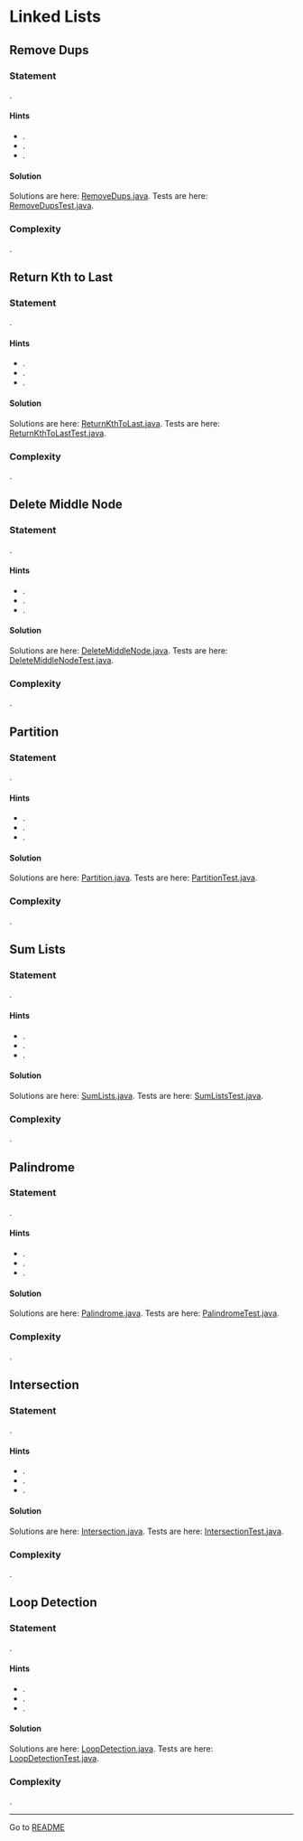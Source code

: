 # Linked Lists

## Remove Dups

### Statement

.

#### Hints

- .
- .
- .

#### Solution

Solutions are here:
[RemoveDups.java](../../src/main/java/com/github/akarazhev/challenge/interview/linkedlists/RemoveDups.java
"RemoveDups.java").
Tests are here:
[RemoveDupsTest.java](../../src/test/java/com/github/akarazhev/challenge/interview/linkedlists/RemoveDupsTest.java
"RemoveDupsTest.java").

### Complexity

.

## Return Kth to Last

### Statement

.

#### Hints

- .
- .
- .

#### Solution

Solutions are here:
[ReturnKthToLast.java](../../src/main/java/com/github/akarazhev/challenge/interview/linkedlists/ReturnKthToLast.java
"ReturnKthToLast.java").
Tests are here:
[ReturnKthToLastTest.java](../../src/test/java/com/github/akarazhev/challenge/interview/linkedlists/ReturnKthToLastTest.java
"ReturnKthToLastTest.java").

### Complexity

.

## Delete Middle Node

### Statement

.

#### Hints

- .
- .
- .

#### Solution

Solutions are here:
[DeleteMiddleNode.java](../../src/main/java/com/github/akarazhev/challenge/interview/linkedlists/DeleteMiddleNode.java
"DeleteMiddleNode.java").
Tests are here:
[DeleteMiddleNodeTest.java](../../src/test/java/com/github/akarazhev/challenge/interview/linkedlists/DeleteMiddleNodeTest.java
"DeleteMiddleNodeTest.java").

### Complexity

.

## Partition

### Statement

.

#### Hints

- .
- .
- .

#### Solution

Solutions are here:
[Partition.java](../../src/main/java/com/github/akarazhev/challenge/interview/linkedlists/Partition.java
"Partition.java").
Tests are here:
[PartitionTest.java](../../src/test/java/com/github/akarazhev/challenge/interview/linkedlists/PartitionTest.java
"PartitionTest.java").

### Complexity

.

## Sum Lists

### Statement

.

#### Hints

- .
- .
- .

#### Solution

Solutions are here:
[SumLists.java](../../src/main/java/com/github/akarazhev/challenge/interview/linkedlists/SumLists.java
"SumLists.java").
Tests are here:
[SumListsTest.java](../../src/test/java/com/github/akarazhev/challenge/interview/linkedlists/SumListsTest.java
"SumListsTest.java").

### Complexity

.

## Palindrome

### Statement

.

#### Hints

- .
- .
- .

#### Solution

Solutions are here:
[Palindrome.java](../../src/main/java/com/github/akarazhev/challenge/interview/linkedlists/Palindrome.java
"Palindrome.java").
Tests are here:
[PalindromeTest.java](../../src/test/java/com/github/akarazhev/challenge/interview/linkedlists/PalindromeTest.java
"PalindromeTest.java").

### Complexity

.

## Intersection

### Statement

.

#### Hints

- .
- .
- .

#### Solution

Solutions are here:
[Intersection.java](../../src/main/java/com/github/akarazhev/challenge/interview/linkedlists/Intersection.java
"Intersection.java").
Tests are here:
[IntersectionTest.java](../../src/test/java/com/github/akarazhev/challenge/interview/linkedlists/IntersectionTest.java
"IntersectionTest.java").

### Complexity

.

## Loop Detection

### Statement

.

#### Hints

- .
- .
- .

#### Solution

Solutions are here:
[LoopDetection.java](../../src/main/java/com/github/akarazhev/challenge/interview/linkedlists/LoopDetection.java
"LoopDetection.java").
Tests are here:
[LoopDetectionTest.java](../../src/test/java/com/github/akarazhev/challenge/interview/linkedlists/LoopDetectionTest.java
"LoopDetectionTest.java").

### Complexity

.

<hr>

Go to [README](../../README.md "README.me")